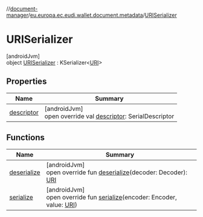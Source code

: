 //[document-manager](../../../index.md)/[eu.europa.ec.eudi.wallet.document.metadata](../index.md)/[URISerializer](index.md)

# URISerializer

[androidJvm]\
object [URISerializer](index.md) :
KSerializer&lt;[URI](https://developer.android.com/reference/kotlin/java/net/URI.html)&gt;

## Properties

| Name                        | Summary                                                                         |
|-----------------------------|---------------------------------------------------------------------------------|
| [descriptor](descriptor.md) | [androidJvm]<br>open override val [descriptor](descriptor.md): SerialDescriptor |

## Functions

| Name                          | Summary                                                                                                                                                       |
|-------------------------------|---------------------------------------------------------------------------------------------------------------------------------------------------------------|
| [deserialize](deserialize.md) | [androidJvm]<br>open override fun [deserialize](deserialize.md)(decoder: Decoder): [URI](https://developer.android.com/reference/kotlin/java/net/URI.html)    |
| [serialize](serialize.md)     | [androidJvm]<br>open override fun [serialize](serialize.md)(encoder: Encoder, value: [URI](https://developer.android.com/reference/kotlin/java/net/URI.html)) |
